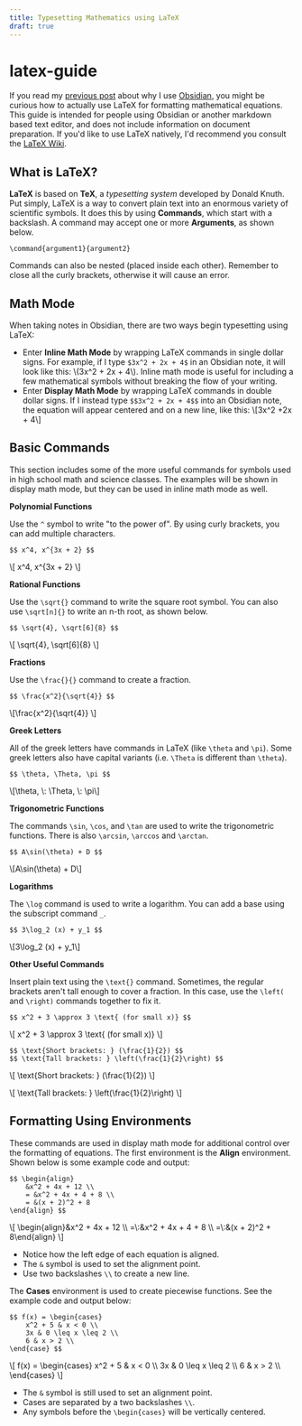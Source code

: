 ```yaml
---
title: Typesetting Mathematics using LaTeX
draft: true
---
```


# latex-guide

If you read my <a href="why-obsidian.html">previous post</a> about why I use <a href="https://obsidian.md/">Obsidian</a>, you might be curious how to actually use LaTeX for formatting mathematical equations. This guide is intended for people using Obsidian or another markdown based text editor, and does not include information on document preparation. If you'd like to use LaTeX natively, I'd recommend you consult the [LaTeX Wiki](https://en.wikibooks.org/wiki/LaTeX/Introduction).

## What is LaTeX?

**LaTeX** is based on **TeX**, a *typesetting system* developed by Donald Knuth. Put simply, LaTeX is a way to convert plain text into an enormous variety of scientific symbols. It does this by using **Commands**, which start with a backslash. A command may accept one or more **Arguments**, as shown below.

```
\command{argument1}{argument2}
```

Commands can also be nested (placed inside each other). Remember to close all the curly brackets, otherwise it will cause an error.

## Math Mode

When taking notes in Obsidian, there are two ways begin typesetting using LaTeX:

- Enter **Inline Math Mode** by wrapping LaTeX commands in single dollar signs. For example, if I type `$3x^2 + 2x + 4$` in an Obsidian note, it will look like this: \\(3x^2 + 2x + 4\\). Inline math mode is useful for including a few mathematical symbols without breaking the flow of your writing.
- Enter **Display Math Mode** by wrapping LaTeX commands in double dollar signs. If I instead type `$$3x^2 + 2x + 4$$` into an Obsidian note, the equation will appear centered and on a new line, like this:
\\[3x^2 +2x + 4\\]

## Basic Commands

This section includes some of the more useful commands for symbols used in high school math and science classes. The examples will be shown in display math mode, but they can be used in inline math mode as well.

**Polynomial Functions**

Use the `^` symbol to write "to the power of". By using curly brackets, you can add multiple characters.

```
$$ x^4, x^{3x + 2} $$
```

\\[ x^4, x^{3x + 2} \\]

**Rational Functions**

Use the `\sqrt{}` command to write the square root symbol. You can also use `\sqrt[n]{}` to write an n-th root, as shown below.

```
$$ \sqrt{4}, \sqrt[6]{8} $$
```

\\[ \sqrt{4}, \sqrt[6]{8} \\]

**Fractions**

Use the `\frac{}{}` command to create a fraction.

```
$$ \frac{x^2}{\sqrt{4}} $$
```

\\[\frac{x^2}{\sqrt{4}} \\]

**Greek Letters**

All of the greek letters have commands in LaTeX (like `\theta` and `\pi`). Some greek letters also have capital variants (i.e. `\Theta` is different than `\theta`).

```
$$ \theta, \Theta, \pi $$
```

\\[\theta, \\: \Theta, \\: \pi\\]

**Trigonometric Functions**

The commands `\sin`, `\cos`, and `\tan` are used to write the trigonometric functions. There is also `\arcsin`, `\arccos` and `\arctan`.

```
$$ A\sin(\theta) + D $$
```

\\[A\sin(\theta) + D\\]

**Logarithms**

The `\log` command is used to write a logarithm. You can add a base using the subscript command `_`.

```
$$ 3\log_2 (x) + y_1 $$
```

\\[3\log\_2 (x) + y\_1\\]

**Other Useful Commands**

Insert plain text using the `\text{}` command. Sometimes, the regular brackets aren't tall enough to cover a fraction. In this case, use the `\left(` and `\right)` commands together to fix it.

```
$$ x^2 + 3 \approx 3 \text{ (for small x)} $$
```

\\[ x^2 + 3 \approx 3 \text{ (for small x)} \\]

```
$$ \text{Short brackets: } (\frac{1}{2}) $$
$$ \text{Tall brackets: } \left(\frac{1}{2}\right) $$
```

\\[ \text{Short brackets: } (\frac{1}{2}) \\]

\\[ \text{Tall brackets: } \left(\frac{1}{2}\right) \\]

## Formatting Using Environments

These commands are used in display math mode for additional control over the formatting of equations. The first environment is the **Align** environment. Shown below is some example code and output:

```
$$ \begin{align}
    &x^2 + 4x + 12 \\
    = &x^2 + 4x + 4 + 8 \\
    = &(x + 2)^2 + 8
\end{align} $$
```

\\[ \begin{align}&x^2 + 4x + 12 \\\\ =\\:&x^2 + 4x + 4 + 8 \\\\ =\\:&(x + 2)^2 + 8\end{align} \\]

- Notice how the left edge of each equation is aligned.
- The `&` symbol is used to set the alignment point.
- Use two backslashes `\\` to create a new line.

The **Cases** environment is used to create piecewise functions. See the example code and output below:

```
$$ f(x) = \begin{cases}
    x^2 + 5 & x < 0 \\
    3x & 0 \leq x \leq 2 \\
    6 & x > 2 \\
\end{case} $$
```

\\[ f(x) = \begin{cases} x^2 + 5 & x < 0 \\\\ 3x & 0 \leq x \leq 2 \\\\ 6 & x > 2 \\\\ \end{cases} \\]

- The `&` symbol is still used to set an alignment point.
- Cases are separated by a two backslashes `\\`.
- Any symbols before the `\begin{cases}` will be vertically centered.
